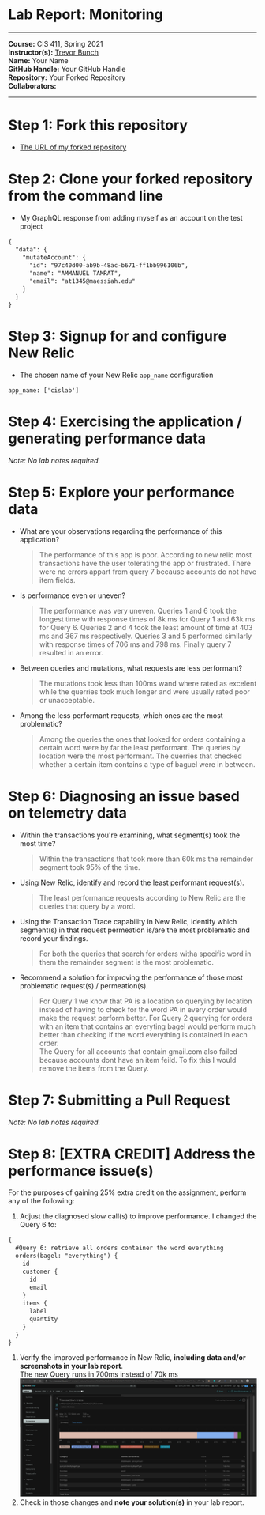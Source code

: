 # Lab Report: Monitoring
___
**Course:** CIS 411, Spring 2021  
**Instructor(s):** [Trevor Bunch](https://github.com/trevordbunch)  
**Name:** Your Name  
**GitHub Handle:** Your GitHub Handle  
**Repository:** Your Forked Repository  
**Collaborators:** 
___

# Step 1: Fork this repository
- [The URL of my forked repository](https://github.com/AmmanuelT/cis411_lab5_Monitoring)

# Step 2: Clone your forked repository from the command line
- My GraphQL response from adding myself as an account on the test project
```
{
  "data": {
    "mutateAccount": {
      "id": "97c40d00-ab9b-48ac-b671-ff1bb996106b",
      "name": "AMMANUEL TAMRAT",
      "email": "at1345@maessiah.edu"
    }
  }
}
```

# Step 3: Signup for and configure New Relic
- The chosen name of your New Relic ```app_name``` configuration
```
app_name: ['cislab']
```

# Step 4: Exercising the application / generating performance data

_Note: No lab notes required._

# Step 5: Explore your performance data
* What are your observations regarding the performance of this application? 
  > The performance of this app is poor. According to new relic most transactions have the user tolerating the app or frustrated. There were no errors appart from query 7 because accounts do not have item fields.
* Is performance even or uneven? 
  > The performance was very uneven. Queries 1 and 6 took the longest time with response times of 8k ms for Query 1 and 63k ms for Query 6. Queries 2 and 4 took the least amount of time at 403 ms and 367 ms respectively. Queries 3 and 5 performed similarly with response times of 706 ms and 798 ms. Finally query 7 resulted in an error.
* Between queries and mutations, what requests are less performant? 
  > The mutations took less than 100ms wand where rated as excelent while the querries took much longer and were usually rated poor or unacceptable.
* Among the less performant requests, which ones are the most problematic?
  > Among the queries the ones that looked for orders containing a certain word were by far the least performant. The queries by location were the most performant. The querries that checked whether a certain item contains a type of baguel were in between.

# Step 6: Diagnosing an issue based on telemetry data
* Within the transactions you're examining, what segment(s) took the most time?
  > Within the transactions that took more than 60k ms the remainder segment took 95% of the time.
* Using New Relic, identify and record the least performant request(s).
  > The least performance requests according to New Relic are the queries that query by a word.
* Using the Transaction Trace capability in New Relic, identify which segment(s) in that request permeation is/are the most problematic and record your findings.
  > For both the queries that search for orders witha specific word in them the remainder segment is the most problematic.
* Recommend a solution for improving the performance of those most problematic request(s) / permeation(s).
  > For Query 1 we know that PA is a location so querying by location instead of having to check for the word PA in every order would make the request perform better. For Query 2 querying for orders with an item that contains an everyting bagel would perform much better than checking if the word everything is contained in each order.<br> The Query for all accounts that contain gmail.com also failed because accounts dont have an item feild. To fix this I would remove the items from the Query.

# Step 7: Submitting a Pull Request
_Note: No lab notes required._

# Step 8: [EXTRA CREDIT] Address the performance issue(s)
For the purposes of gaining 25% extra credit on the assignment, perform any of the following:
1. Adjust the diagnosed slow call(s) to improve performance. 
   I changed the Query 6 to:<br>
```
{
  #Query 6: retrieve all orders container the word everything
  orders(bagel: "everything") {
    id
    customer {
      id
      email
    }
    items {
      label
      quantity
    }
  }
}
```

1. Verify the improved performance in New Relic, **including data and/or screenshots in your lab report**. <br>
   The new Query runs in 700ms instead of 70k ms <br>
   ![New Relic application improved performance](../assets/improvedQuery.png)
2. Check in those changes and **note your solution(s)** in your lab report.